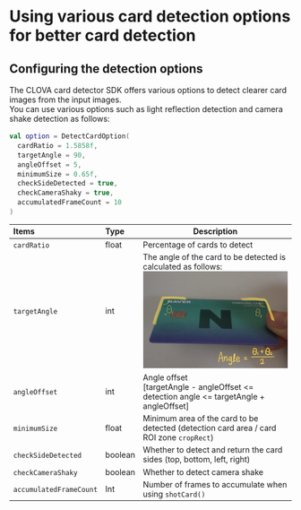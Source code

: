 # Using various card detection options for better card detection

## Configuring the detection options

The CLOVA card detector SDK offers various options to detect clearer card images from the input images.  
You can use various options such as light reflection detection and camera shake detection as follows:

```kotlin
val option = DetectCardOption(
  cardRatio = 1.5858f,
  targetAngle = 90, 
  angleOffset = 5,
  minimumSize = 0.65f,
  checkSideDetected = true,
  checkCameraShaky = true,
  accumulatedFrameCount = 10
)
```

| Items| Type| Description|
|:----------|:----------|----------|
| `cardRatio`| float| Percentage of cards to detect|
| `targetAngle`| int| The angle of the card to be detected is calculated as follows:<br/>![Angle](../../images/calculate_angle.jpeg) |
| `angleOffset`| int| Angle offset<br/>[targetAngle - angleOffset <= detection angle <= targetAngle + angleOffset]|
| `minimumSize`| float| Minimum area of the card to be detected (detection card area / card ROI zone `cropRect`)|
| `checkSideDetected`| boolean| Whether to detect and return the card sides (top, bottom, left, right)|
| `checkCameraShaky`      | boolean | Whether to detect camera shake                               |
| `accumulatedFrameCount` | Int     | Number of frames to accumulate when using `shotCard()`       |

